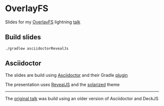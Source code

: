 # OverlayFS

Slides for my [OverlayFS](https://en.wikipedia.org/wiki/OverlayFS) lightning [talk](https://dauer.github.io/overlayfs-lightning-talk/slides/index.html)


## Build slides

    ./gradlew asciidoctorRevealJs

## Asciidoctor

The slides are build using [Asciidoctor](https://asciidoctor.org/) and their Gradle [plugin](https://asciidoctor.github.io/asciidoctor-gradle-plugin/master/user-guide/)

The presentation uses [RevealJS](https://revealjs.com/) and the [solarized](https://revealjs.com/themes/) theme

---

The [original talk](https://dauer.github.io/overlayfs-lightning-talk/slides/index.html) was build using an older version of Asciidoctor and DeckJS

